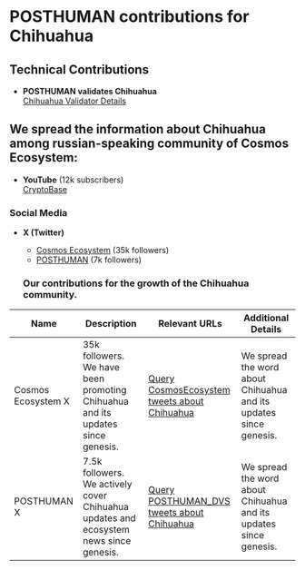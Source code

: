 # POSTHUMAN contributions for Chihuahua

## Technical Contributions
- **POSTHUMAN validates Chihuahua**  
  [Chihuahua Validator Details]()
  
## We spread the information about Chihuahua among russian-speaking community of Cosmos Ecosystem:
- **YouTube** (12k subscribers)  
  [CryptoBase](https://www.youtube.com/@CRYPTOBASED)

### Social Media
- **X (Twitter)**  
  - [Cosmos Ecosystem](https://x.com/CosmosEcosystem) (35k followers)  
  - [POSTHUMAN](https://x.com/POSTHUMAN_DVS) (7k followers)

  ### Our contributions for the growth of the Chihuahua community.

| Name               | Description                                              | Relevant URLs                                                                                      | Additional Details                                          |
|--------------------|-----------------------------------------------------------|---------------------------------------------------------------------------------------------------|--------------------------------------------------------------|
| Cosmos Ecosystem X | 35k followers. We have been promoting Chihuahua and its updates since genesis. | [Query CosmosEcosystem tweets about Chihuahua](https://x.com/search?q=from%3ACosmosEcosystem%20(Chihuahua%20)&src=typed_query&f=live) | We spread the word about Chihuahua and its updates since genesis. |
| POSTHUMAN X        | 7.5k followers. We actively cover Chihuahua updates and ecosystem news since genesis. | [Query POSTHUMAN_DVS tweets about Chihuahua](https://x.com/search?q=from%3APOSTHUMAN_DVS%20(Chihuahuae%20)&src=typed_query&f=live) | We spread the word about Chihuahua and its updates since genesis. |

